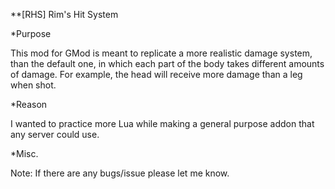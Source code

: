 **[RHS] Rim's Hit System

*Purpose

This mod for GMod is meant to replicate a more realistic damage system, than the default one, in which each part of the body takes different amounts of damage.
 For example, the head will receive more damage than a leg when shot.

*Reason

I wanted to practice more Lua while making a general purpose addon
that any server could use.

*Misc.

Note: If there are any bugs/issue please let me know.
